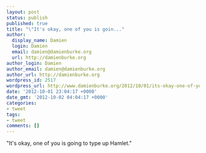```yaml
---
layout: post
status: publish
published: true
title: "\"It's okay, one of you is goin..."
author:
  display_name: Damien
  login: Damien
  email: damien@damienburke.org
  url: http://damienburke.org
author_login: Damien
author_email: damien@damienburke.org
author_url: http://damienburke.org
wordpress_id: 2517
wordpress_url: http://www.damienburke.org/2012/10/01/its-okay-one-of-you-is-goin/
date: '2012-10-01 23:04:17 +0000'
date_gmt: '2012-10-02 04:04:17 +0000'
categories:
- tweet
tags:
- tweet
comments: []
---
```

<p>"It's okay, one of you is going to type up Hamlet."</p>
